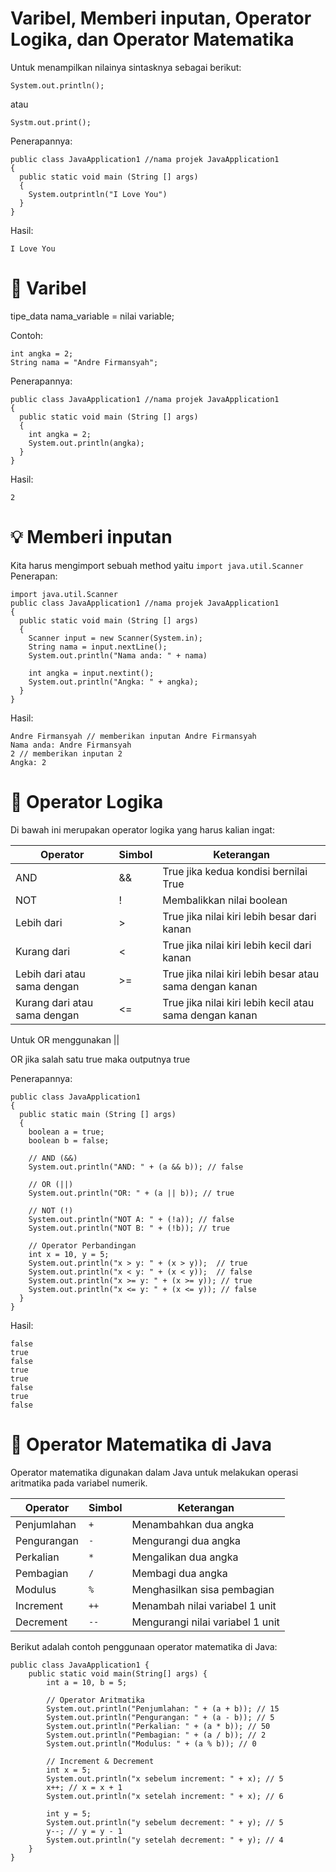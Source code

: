 # Varibel, Memberi inputan, Operator Logika, dan Operator Matematika

Untuk menampilkan nilainya sintasknya sebagai berikut:
```
System.out.println(); 
```
atau
```
Systm.out.print();
```
Penerapannya:
```
public class JavaApplication1 //nama projek JavaApplication1 
{
  public static void main (String [] args)
  {
    System.outprintln("I Love You")
  }
}
```
Hasil:
```
I Love You
```
# 🔹 Varibel
tipe_data nama_variable = nilai variable;

Contoh:
```
int angka = 2;
String nama = "Andre Firmansyah";
```
Penerapannya:
```
public class JavaApplication1 //nama projek JavaApplication1 
{
  public static void main (String [] args)
  {
    int angka = 2;
    System.out.println(angka);
  }
}
```
Hasil:
```
2
```
# 💡 Memberi inputan
Kita harus mengimport sebuah method yaitu ```import java.util.Scanner```
Penerapan:
```
import java.util.Scanner
public class JavaApplication1 //nama projek JavaApplication1 
{
  public static void main (String [] args)
  {
    Scanner input = new Scanner(System.in);
    String nama = input.nextLine();
    System.out.println("Nama anda: " + nama)

    int angka = input.nextint();
    System.out.println("Angka: " + angka);
  }
}
```
Hasil:
```
Andre Firmansyah // memberikan inputan Andre Firmansyah
Nama anda: Andre Firmansyah
2 // memberikan inputan 2
Angka: 2
```
# 🧠 Operator Logika
Di bawah ini merupakan operator logika yang harus kalian ingat:

| Operator | Simbol | Keterangan |
|----------|--------|------------|
| AND      | &&  | True jika kedua kondisi bernilai True |
| NOT      | !    | Membalikkan nilai boolean |
| Lebih dari | >  | True jika nilai kiri lebih besar dari kanan |
| Kurang dari | < | True jika nilai kiri lebih kecil dari kanan |
| Lebih dari atau sama dengan | >= | True jika nilai kiri lebih besar atau sama dengan kanan |
| Kurang dari atau sama dengan | <= | True jika nilai kiri lebih kecil atau sama dengan kanan |

Untuk OR menggunakan || 

OR jika salah satu true maka outputnya true

Penerapannya:
```
public class JavaApplication1
{
  public static main (String [] args)
  {
    boolean a = true;
    boolean b = false;
  
    // AND (&&)
    System.out.println("AND: " + (a && b)); // false
  
    // OR (||)
    System.out.println("OR: " + (a || b)); // true
  
    // NOT (!)
    System.out.println("NOT A: " + (!a)); // false
    System.out.println("NOT B: " + (!b)); // true

    // Operator Perbandingan
    int x = 10, y = 5;
    System.out.println("x > y: " + (x > y));  // true
    System.out.println("x < y: " + (x < y));  // false
    System.out.println("x >= y: " + (x >= y)); // true
    System.out.println("x <= y: " + (x <= y)); // false
  }
}
```
Hasil:
```
false
true
false
true
true
false
true
false
```
# 📘 Operator Matematika di Java

Operator matematika digunakan dalam Java untuk melakukan operasi aritmatika pada variabel numerik.

| Operator | Simbol | Keterangan |
|----------|--------|------------|
| Penjumlahan | `+` | Menambahkan dua angka |
| Pengurangan | `-` | Mengurangi dua angka |
| Perkalian | `*` | Mengalikan dua angka |
| Pembagian | `/` | Membagi dua angka |
| Modulus | `%` | Menghasilkan sisa pembagian |
| Increment | `++` | Menambah nilai variabel 1 unit |
| Decrement | `--` | Mengurangi nilai variabel 1 unit |


Berikut adalah contoh penggunaan operator matematika di Java:

```
public class JavaApplication1 {
    public static void main(String[] args) {
        int a = 10, b = 5;

        // Operator Aritmatika
        System.out.println("Penjumlahan: " + (a + b)); // 15
        System.out.println("Pengurangan: " + (a - b)); // 5
        System.out.println("Perkalian: " + (a * b)); // 50
        System.out.println("Pembagian: " + (a / b)); // 2
        System.out.println("Modulus: " + (a % b)); // 0

        // Increment & Decrement
        int x = 5;
        System.out.println("x sebelum increment: " + x); // 5
        x++; // x = x + 1
        System.out.println("x setelah increment: " + x); // 6

        int y = 5;
        System.out.println("y sebelum decrement: " + y); // 5
        y--; // y = y - 1
        System.out.println("y setelah decrement: " + y); // 4
    }
}
```
